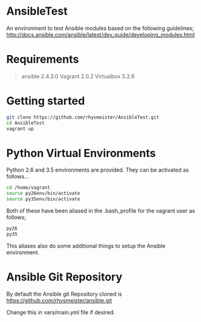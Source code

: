 # AnsibleTest
An environment to test Ansible modules based on the following guidelines; http://docs.ansible.com/ansible/latest/dev_guide/developing_modules.html

# Requirements

> ansible 2.4.3.0
> Vagrant 2.0.2
> Virtualbox 5.2.6

# Getting started

```Bash
git clone https://github.com/rhysmeister/AnsibleTest.git
cd AnsibleTest
vagrant up
```

# Python Virtual Environments

Python 2.6 and 3.5 environments are provided. They can be activated as follows...

```Bash
cd /home/vagrant
source py26env/bin/activate
source py35env/bin/activate
```

Both of these have been aliased in the .bash_profile for the vagrant user as follows;

```Bash
py26
py35
```

This aliases also do some additional things to setup the Ansible environment.

# Ansible Git Repository

By default the Ansible git Repository cloned is https://github.com/rhysmeister/ansible.git

Change this in vars/main.yml file if desired.
